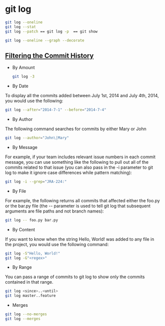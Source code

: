 # git log
```bash
git log --oneline
git log --stat
git log --patch == git log -p  == git show
```
```bash
git log --oneline --graph --decorate
```
## [Filtering the Commit History](https://www.atlassian.com/git/tutorials/git-log)
 * By Amount
   ```bash
   git log -3
   ```
 * By Date

 To display all the commits added between July 1st, 2014 and July 4th, 2014, you would use the following:
 ```bash
 git log --after="2014-7-1" --before="2014-7-4"
 ```
 * By Author

 The following command searches for commits by either Mary or John
 ```bash
 git log --author="John\|Mary"
 ```
 * By Message

 For example, if your team includes relevant issue numbers in each commit message, you can use something like the following to pull out all of the commits related to that issue (you can also pass in the -i parameter to git log to make it ignore case differences while pattern matching):
 ```bash
 git log -i --grep="JRA-224:"
 ```
 * By File

 For example, the following returns all commits that affected either the foo.py or the bar.py file (the -- parameter is used to tell git log that subsequent arguments are file paths and not branch names):
 ```bash
 git log -- foo.py bar.py
 ```
 * By Content

 If you want to know when the string Hello, World! was added to any file in the project, you would use the following command:
 ```bash
 git log -S"Hello, World!"
 git log -G"<regex>"
 ```
 * By Range

 You can pass a range of commits to git log to show only the commits contained in that range.
 ```bash
git log <since>..<until>
git log master..feature
 ```
 * Merges
 ```bash
 git log --no-merges
 git log --merges
 ```
